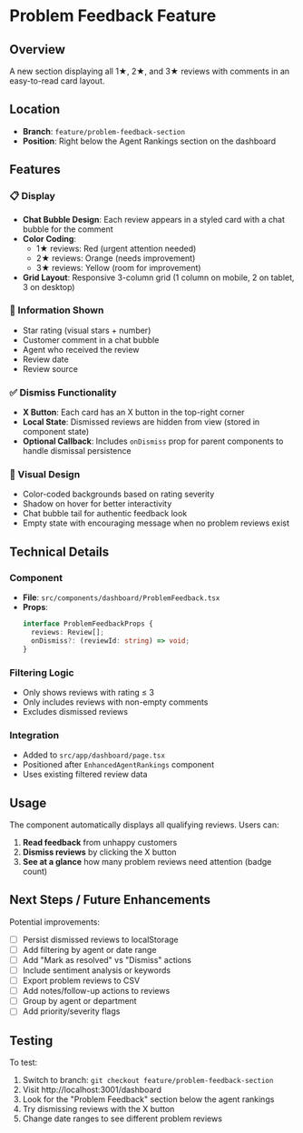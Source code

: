 # Problem Feedback Feature

## Overview
A new section displaying all 1★, 2★, and 3★ reviews with comments in an easy-to-read card layout.

## Location
- **Branch**: `feature/problem-feedback-section`
- **Position**: Right below the Agent Rankings section on the dashboard

## Features

### 📋 Display
- **Chat Bubble Design**: Each review appears in a styled card with a chat bubble for the comment
- **Color Coding**:
  - 1★ reviews: Red (urgent attention needed)
  - 2★ reviews: Orange (needs improvement)
  - 3★ reviews: Yellow (room for improvement)
- **Grid Layout**: Responsive 3-column grid (1 column on mobile, 2 on tablet, 3 on desktop)

### 🎯 Information Shown
- Star rating (visual stars + number)
- Customer comment in a chat bubble
- Agent who received the review
- Review date
- Review source

### ✅ Dismiss Functionality
- **X Button**: Each card has an X button in the top-right corner
- **Local State**: Dismissed reviews are hidden from view (stored in component state)
- **Optional Callback**: Includes `onDismiss` prop for parent components to handle dismissal persistence

### 🎨 Visual Design
- Color-coded backgrounds based on rating severity
- Shadow on hover for better interactivity
- Chat bubble tail for authentic feedback look
- Empty state with encouraging message when no problem reviews exist

## Technical Details

### Component
- **File**: `src/components/dashboard/ProblemFeedback.tsx`
- **Props**:
  ```typescript
  interface ProblemFeedbackProps {
    reviews: Review[];
    onDismiss?: (reviewId: string) => void;
  }
  ```

### Filtering Logic
- Only shows reviews with rating ≤ 3
- Only includes reviews with non-empty comments
- Excludes dismissed reviews

### Integration
- Added to `src/app/dashboard/page.tsx`
- Positioned after `EnhancedAgentRankings` component
- Uses existing filtered review data

## Usage

The component automatically displays all qualifying reviews. Users can:
1. **Read feedback** from unhappy customers
2. **Dismiss reviews** by clicking the X button
3. **See at a glance** how many problem reviews need attention (badge count)

## Next Steps / Future Enhancements

Potential improvements:
- [ ] Persist dismissed reviews to localStorage
- [ ] Add filtering by agent or date range
- [ ] Add "Mark as resolved" vs "Dismiss" actions
- [ ] Include sentiment analysis or keywords
- [ ] Export problem reviews to CSV
- [ ] Add notes/follow-up actions to reviews
- [ ] Group by agent or department
- [ ] Add priority/severity flags

## Testing

To test:
1. Switch to branch: `git checkout feature/problem-feedback-section`
2. Visit http://localhost:3001/dashboard
3. Look for the "Problem Feedback" section below the agent rankings
4. Try dismissing reviews with the X button
5. Change date ranges to see different problem reviews
